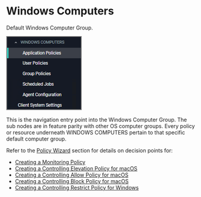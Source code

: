 [title]: # (Windows Computers)
[tags]: # (admin,configuration)
[priority]: # (2)
# Windows Computers

Default Windows Computer Group.

![default](images/default.png "Default Windows Computer Group")

This is the navigation entry point into the Windows Computer Group. The sub nodes are in feature parity with other OS computer groups. Every policy or resource underneath WINDOWS COMPUTERS pertain to that specific default computer group.

Refer to the [Policy Wizard](../app-control/policies/policy-wizard/index.md) section for details on decision points for:

* [Creating a Monitoring Policy](../app-control/policies/policy-wizard/monitoring.md)
* [Creating a Controlling Elevation Policy for macOS](../app-control/policies/policy-wizard/controlling-elevate-win.md)
* [Creating a Controlling Allow Policy for macOS](../app-control/policies/policy-wizard/controlling-allow-win.md)
* [Creating a Controlling Block Policy for macOS](../app-control/policies/policy-wizard/controlling-block-win.md)
* [Creating a Controlling Restrict Policy for Windows](../app-control/policies/policy-wizard/controlling-restrict-win.md)